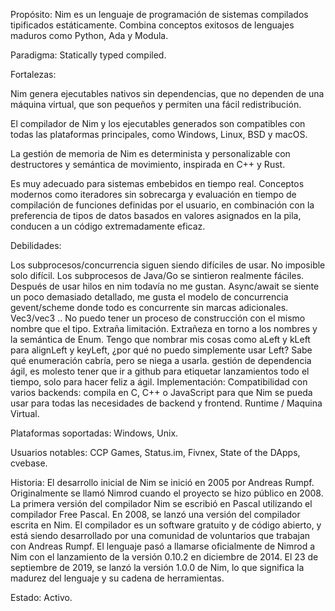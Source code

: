 Propósito: Nim es un lenguaje de programación de sistemas compilados tipificados estáticamente. Combina conceptos exitosos de lenguajes maduros como Python, Ada y Modula.

Paradigma: Statically typed compiled.

Fortalezas:

Nim genera ejecutables nativos sin dependencias, que no dependen de una máquina virtual, que son pequeños y permiten una fácil redistribución.

El compilador de Nim y los ejecutables generados son compatibles con todas las plataformas principales, como Windows, Linux, BSD y macOS.

La gestión de memoria de Nim es determinista y personalizable con destructores y semántica de movimiento, inspirada en C++ y Rust.

Es muy adecuado para sistemas embebidos en tiempo real.
Conceptos modernos como iteradores sin sobrecarga y evaluación en tiempo de compilación de funciones definidas por el usuario, en combinación con la preferencia de tipos de datos basados ​​en valores asignados en la pila, conducen a un código extremadamente eficaz.
 
Debilidades:

Los subprocesos/concurrencia siguen siendo difíciles de usar. No imposible solo difícil. Los subprocesos de Java/Go se sintieron realmente fáciles. Después de usar hilos en nim todavía no me gustan. Async/await se siente un poco demasiado detallado, me gusta el modelo de concurrencia gevent/scheme donde todo es concurrente sin marcas adicionales.
Vec3/vec3 .. No puedo tener un proceso de construcción con el mismo nombre que el tipo. Extraña limitación.
Extrañeza en torno a los nombres y la semántica de Enum. Tengo que nombrar mis cosas como aLeft y kLeft para alignLeft y keyLeft, ¿por qué no puedo simplemente usar Left? Sabe qué enumeración cabría, pero se niega a usarla.
gestión de dependencia ágil, es molesto tener que ir a github para etiquetar lanzamientos todo el tiempo, solo para hacer feliz a ágil.
Implementación: Compatibilidad con varios backends: compila en C, C++ o JavaScript para que Nim se pueda usar para todas las necesidades de backend y frontend.
Runtime / Maquina Virtual.

Plataformas soportadas: Windows, Unix.

Usuarios notables: CCP Games,
Status.im,
Fivnex,
State of the DApps,
cvebase.

Historia: El desarrollo inicial de Nim se inició en 2005 por Andreas Rumpf. Originalmente se llamó Nimrod cuando el proyecto se hizo público en 2008. La primera versión del compilador Nim se escribió en Pascal utilizando el compilador Free Pascal. En 2008, se lanzó una versión del compilador escrita en Nim. El compilador es un software gratuito y de código abierto, y está siendo desarrollado por una comunidad de voluntarios que trabajan con Andreas Rumpf. El lenguaje pasó a llamarse oficialmente de Nimrod a Nim con el lanzamiento de la versión 0.10.2 en diciembre de 2014. El 23 de septiembre de 2019, se lanzó la versión 1.0.0 de Nim, lo que significa la madurez del lenguaje y su cadena de herramientas.

Estado: Activo.
